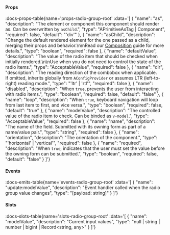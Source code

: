 <!-- This file was automatic generated. Do not edit it manually -->

#### Props
:docs-props-table{name='props-radio-group-root' :data='[
  {
    "name": "as",
    "description": "The element or component this component should render as. Can be overwritten by `asChild`.",
    "type": "APrimitiveAsTag | Component",
    "required": false,
    "default": "\'div\'"
  },
  {
    "name": "asChild",
    "description": "Change the default rendered element for the one passed as a child, merging their props and behavior.\\n\\nRead our [Composition](https://akar.vinicunca.dev/core/guides/composition) guide for more details.",
    "type": "boolean",
    "required": false
  },
  {
    "name": "defaultValue",
    "description": "The value of the radio item that should be checked when initially rendered.\\n\\nUse when you do not need to control the state of the radio items.",
    "type": "AcceptableValue",
    "required": false
  },
  {
    "name": "dir",
    "description": "The reading direction of the combobox when applicable. <br> If omitted, inherits globally from `AConfigProvider` or assumes LTR (left-to-right) reading mode.",
    "type": "\'ltr\' | \'rtl\'",
    "required": false
  },
  {
    "name": "disabled",
    "description": "When `true`, prevents the user from interacting with radio items.",
    "type": "boolean",
    "required": false,
    "default": "false"
  },
  {
    "name": "loop",
    "description": "When `true`, keyboard navigation will loop from last item to first, and vice versa.",
    "type": "boolean",
    "required": false,
    "default": "true"
  },
  {
    "name": "modelValue",
    "description": "The controlled value of the radio item to check. Can be binded as `v-model`.",
    "type": "AcceptableValue",
    "required": false
  },
  {
    "name": "name",
    "description": "The name of the field. Submitted with its owning form as part of a name/value pair.",
    "type": "string",
    "required": false
  },
  {
    "name": "orientation",
    "description": "The orientation of the component.",
    "type": "\'horizontal\' | \'vertical\'",
    "required": false
  },
  {
    "name": "required",
    "description": "When `true`, indicates that the user must set the value before the owning form can be submitted.",
    "type": "boolean",
    "required": false,
    "default": "false"
  }
]'} 

#### Events

:docs-emits-table{name='events-radio-group-root' :data='[
  {
    "name": "update:modelValue",
    "description": "Event handler called when the radio group value changes",
    "type": "[payload: string]"
  }
]'} 

#### Slots

:docs-slots-table{name='slots-radio-group-root' :data='[
  {
    "name": "modelValue",
    "description": "Current input values",
    "type": "null | string | number | bigint | Record<string, any>"
  }
]'} 
